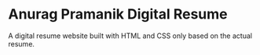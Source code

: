 # Anurag Pramanik Digital Resume

A digital resume website built with HTML and CSS only based on the actual resume.
